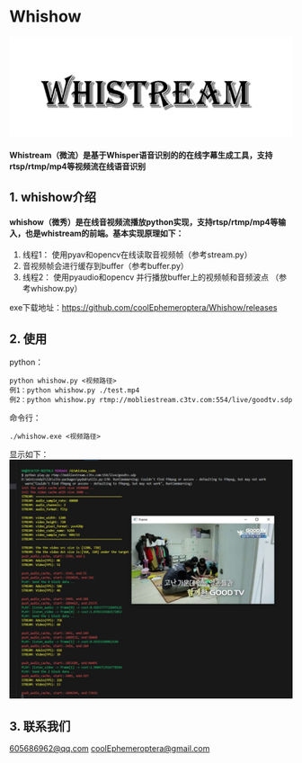# Whishow
![avatar](img/img1.png)

#### Whistream（微流）是基于Whisper语音识别的的在线字幕生成工具，支持rtsp/rtmp/mp4等视频流在线语音识别

## 1. whishow介绍
#### whishow（微秀）是在线音视频流播放python实现，支持rtsp/rtmp/mp4等输入，也是whistream的前端。基本实现原理如下：

  1. 线程1： 使用pyav和opencv在线读取音视频帧（参考stream.py）
  2. 音视频帧会进行缓存到buffer（参考buffer.py）
  3. 线程2： 使用pyaudio和opencv 并行播放buffer上的视频帧和音频波点 （参考whishow.py）

exe下载地址：https://github.com/coolEphemeroptera/Whishow/releases



## 2. 使用

python：

    python whishow.py <视频路径>
    例1：python whishow.py ./test.mp4
    例2：python whishow.py rtmp://mobliestream.c3tv.com:554/live/goodtv.sdp

命令行：

    ./whishow.exe <视频路径>

显示如下：
![avatar](img/img2.png)

## 3. 联系我们
605686962@qq.com
coolEphemeroptera@gmail.com



